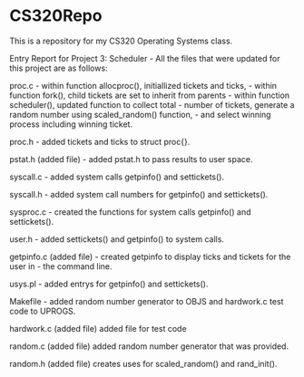 # CS320Repo
This is a repository for my CS320 Operating Systems class.

Entry Report for Project 3: Scheduler -
All the files that were updated for this project are as follows:

proc.c - within function allocproc(), initiallized tickets and ticks,
       - within function fork(), child tickets are set to inherit from parents
       - within function scheduler(), updated function to collect total
       - number of tickets, generate a random number using scaled_random() function,
       - and select winning process including winning ticket.

proc.h - added tickets and ticks to struct proc{}.

pstat.h (added file) - added pstat.h to pass results to user space.

syscall.c - added system calls getpinfo() and settickets().

syscall.h - added system call numbers for getpinfo() and settickets().

sysproc.c - created the functions for system calls getpinfo() and settickets().

user.h - added settickets() and getpinfo() to system calls.

getpinfo.c (added file) - created getpinfo to display ticks and tickets for the user in
                        - the command line.

usys.pl - added entrys for getpinfo() and settickets().

Makefile - added random number generator to OBJS and hardwork.c test code to UPROGS.

hardwork.c (added file) added file for test code 

random.c (added file) added random number generator that was provided.

random.h (added file) creates uses for scaled_random() and rand_init().

